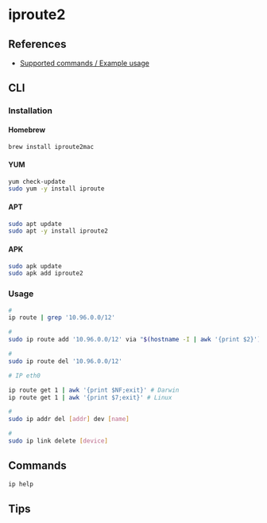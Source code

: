 # iproute2

## References

- [Supported commands / Example usage](https://github.com/brona/iproute2mac#supported-commands--example-usage)

## CLI

### Installation

#### Homebrew

```sh
brew install iproute2mac
```

#### YUM

```sh
yum check-update
sudo yum -y install iproute
```

#### APT

```sh
sudo apt update
sudo apt -y install iproute2
```

#### APK

```sh
sudo apk update
sudo apk add iproute2
```

### Usage

```sh
#
ip route | grep '10.96.0.0/12'

#
sudo ip route add '10.96.0.0/12' via "$(hostname -I | awk '{print $2}')"

#
sudo ip route del '10.96.0.0/12'

# IP eth0

ip route get 1 | awk '{print $NF;exit}' # Darwin
ip route get 1 | awk '{print $7;exit}' # Linux

#
sudo ip addr del [addr] dev [name]

#
sudo ip link delete [device]
```

## Commands

```sh
ip help
```

## Tips

<!-- ###

```sh
#
sudo route add -host github.com -iface en0
sudo route add -host web.whatsapp.com -iface en0
sudo route add -host web.telegram.org -iface en0

#
ip route | grep '10.96.0.0/12'
``` -->

<!-- ###

```sh
ip -4 addr show dev ppp0

ip link list
ip route list

dig +short [domain] | tail -n 1

$ ip route get x.x.x.x
x.x.x.x dev ppp0  src x.x.x.x

$ ip route get x.x.x.x
x.x.x.x dev ppp0  src x.x.x.x

sudo route -n flush

ip route add x.x.x.x/16 dev ppp0

ip route del x.x.x.x/16

curl http://x.x.x.x/proxy.pac

ping x.x.x.x
nslookup x.x.x.x
``` -->
